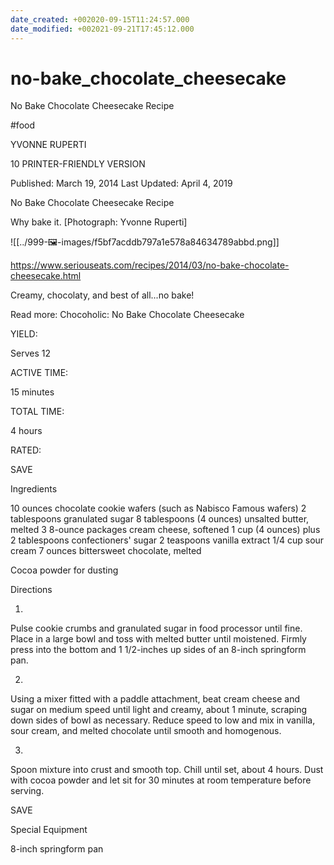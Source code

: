 ```yaml
---
date_created: +002020-09-15T11:24:57.000
date_modified: +002021-09-21T17:45:12.000
---
```


# no-bake_chocolate_cheesecake

No Bake Chocolate Cheesecake Recipe

#food

YVONNE RUPERTI

10 PRINTER-FRIENDLY VERSION

Published: March 19, 2014 Last Updated: April 4, 2019

No Bake Chocolate Cheesecake Recipe

Why bake it. [Photograph: Yvonne Ruperti]

![[../999-🖼-images/f5bf7acddb797a1e578a84634789abbd.png]]

https://www.seriouseats.com/recipes/2014/03/no-bake-chocolate-cheesecake.html

Creamy, chocolaty, and best of all...no bake!

Read more: Chocoholic: No Bake Chocolate Cheesecake

YIELD:

Serves 12

ACTIVE TIME:

15 minutes

TOTAL TIME:

4 hours

RATED:

    
 SAVE

Ingredients

10 ounces chocolate cookie wafers (such as Nabisco Famous wafers)
2 tablespoons granulated sugar
8 tablespoons (4 ounces) unsalted butter, melted
3 8-ounce packages cream cheese, softened
1 cup (4 ounces) plus 2 tablespoons confectioners' sugar
2 teaspoons vanilla extract
1/4 cup sour cream
7 ounces bittersweet chocolate, melted

Cocoa powder for dusting

Directions

1.

Pulse cookie crumbs and granulated sugar in food processor until fine. Place in a large bowl and toss with melted butter until moistened. Firmly press into the bottom and 1 1/2-inches up sides of an 8-inch springform pan.

2.

Using a mixer fitted with a paddle attachment, beat cream cheese and sugar on medium speed until light and creamy, about 1 minute, scraping down sides of bowl as necessary. Reduce speed to low and mix in vanilla, sour cream, and melted chocolate until smooth and homogenous.

3.

Spoon mixture into crust and smooth top. Chill until set, about 4 hours. Dust with cocoa powder and let sit for 30 minutes at room temperature before serving.

 SAVE

Special Equipment

8-inch springform pan
